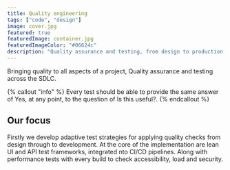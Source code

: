 ```yaml
---
title: Quality engineering
tags: ["code", "design"]
image: cover.jpg
featured: true
featuredImage: container.jpg
featuredImageColor: "#06624c"
description: "Quality assurance and testing, from design to production."
---
```


<p class="lead">Bringing quality to all aspects of a project, Quality assurance and testing across the SDLC.</p>

{% callout "info" %}
Every test should be able to provide the same answer of Yes, at any point, to the question of Is this useful?.
{% endcallout %}

## Our focus

Firstly we develop adaptive test strategies for applying quality checks from design through to development. At the core of the implementation are lean UI and API test frameworks, integrated nto CI/CD pipelines. Along with performance tests with every build to check accessibility, load and security.